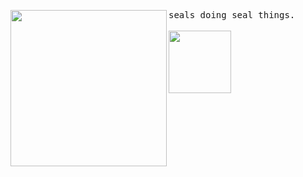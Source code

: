 <p float="left">
  <img src="https://github.com/0x5eal/.github/assets/74418041/b02c4985-967c-4640-aa9a-218af0e37176" width="250" align="left">
  <p float="left">
    <samp>
      seals doing seal things.
      <br> 
    </samp>
    <br>
 <img width="100px" src="https://hits-app.vercel.app/hits?url=https%3A%2F%2Fgithub.com%2F0x5eal" />
  </p>
</p>

